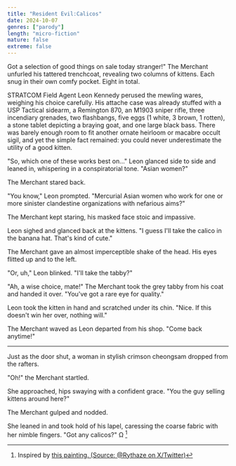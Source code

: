 ```yaml
---
title: "Resident Evil:Calicos"
date: 2024-10-07
genres: ["parody"]
length: "micro-fiction"
mature: false
extreme: false
---
```

Got a selection of good things on sale today stranger!" The Merchant unfurled his tattered trenchcoat, revealing two columns of kittens. Each snug in their own comfy pocket. Eight in total.

STRATCOM Field Agent Leon Kennedy perused the mewling wares, weighing his choice carefully.  His attache case was already stuffed with a USP Tactical sidearm, a Remington 870, an M1903 sniper rifle, three incendiary grenades, two flashbangs, five eggs (1 white, 3 brown, 1 rotten), a stone tablet depicting a braying goat, and one large black bass. There was barely enough room to fit another ornate heirloom or macabre occult sigil, and yet the simple fact remained: you could never underestimate the utility of a good kitten.

"So, which one of these works best on..." Leon glanced side to side and leaned in, whispering in a conspiratorial tone. "Asian women?"

The Merchant stared back.

"You know," Leon prompted. "Mercurial Asian women who work for one or more sinister clandestine organizations with nefarious aims?"

The Merchant kept staring, his masked face stoic and impassive.

Leon sighed and glanced back at the kittens. "I guess I'll take the calico in the banana hat. That's kind of cute."

The Merchant gave an almost imperceptible shake of the head. His eyes flitted up and to the left.

"Or, uh," Leon blinked. "I'll take the tabby?"

"Ah, a wise choice, mate!" The Merchant took the grey tabby from his coat and handed it over. "You've got a rare eye for quality."

Leon took the kitten in hand and scratched under its chin. "Nice. If this doesn't win her over, nothing will."

The Merchant waved as Leon departed from his shop. "Come back anytime!"

---

Just as the door shut, a woman in stylish crimson cheongsam dropped from the rafters.

"Oh!" the Merchant startled.

She approached, hips swaying with a confident grace. "You the guy selling kittens around here?"

The Merchant gulped and nodded. 

She leaned in and took hold of his lapel, caressing the coarse fabric with her nimble fingers. "Got any calicos?" Ω [^1]
[^1]:Inspired by [this painting. (Source: @Rythaze on X/Twitter)](/images/merchant_cats.jpg)
